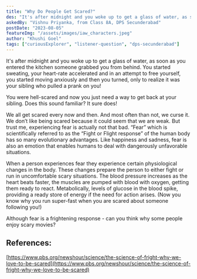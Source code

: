 ```yaml
---
title: "Why Do People Get Scared?"
des: "It's after midnight and you woke up to get a glass of water, as soon as you entered the kitchen someone grabbed you from behind. You started sweating, your heart-rate accelerated and in an attempt to free yourself, you started moving anxiously and then you turned, only to realize it was your sibling who pulled a prank on you!"
askedBy: "Vishnu Priyanka, from Class 8A, DPS Secunderabad"
postDate: "2023-08-05"
featureImg: "/assets/images/iaw_characters.jpeg"
author: "Khushi Goel"
tags: ["curiousExplorer", "listener-question", "dps-secunderabad"]
---
```


It's after midnight and you woke up to get a glass of water, as soon as you entered the kitchen someone grabbed you from behind. You started sweating, your heart-rate accelerated and in an attempt to free yourself, you started moving anxiously and then you turned, only to realize it was your sibling who pulled a prank on you! 

You were hell-scared and now you just need a way to get back at your sibling. Does this sound familiar? It sure does! 

We all get scared every now and then. And most often than not, we curse it. We don’t like being scared because it could seem that we are weak. But trust me, experiencing fear is actually not that bad. 
“Fear” which is scientifically referred to as the “Fight or Flight response” of the human body has so many evolutionary advantages. Like happiness and sadness, fear is also an emotion that enables humans to deal with dangerously unfavorable situations. 

When a person experiences fear they experience certain physiological changes in the body.  These changes prepare the person to either fight or run in uncomfortable scary situations. The blood pressure increases as the heart beats faster, the muscles are pumped with blood with oxygen, getting them ready to react. Metabolically, levels of glucose in the blood spike, providing a ready store of energy if the need for action arises. (Now you know why you run super-fast when you are scared about someone following you!)  

Although fear is a frightening response - can you think why some people enjoy scary movies? 

## References: 
[https://www.pbs.org/newshour/science/the-science-of-fright-why-we-love-to-be-scared](https://www.pbs.org/newshour/science/the-science-of-fright-why-we-love-to-be-scared)
